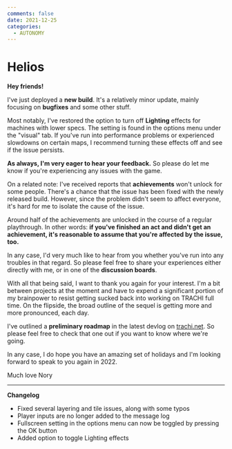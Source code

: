 ```yaml
---
comments: false
date: 2021-12-25
categories:
  - AUTONOMY
---
```


# Helios

**Hey friends!**

I've just deployed a **new build**.
It's a relatively minor update, mainly focusing on **bugfixes** and some other stuff.

Most notably, I've restored the option to turn off **Lighting** effects for machines with lower specs.
The setting is found in the options menu under the "visual" tab. If you've run into performance problems or experienced slowdowns on certain maps, I recommend turning these effects off and see if the issue persists.

**As always, I'm very eager to hear your feedback.** So please do let me know if you're experiencing any issues with the game.

On a related note: I've received reports that **achievements** won't unlock for some people. There's a chance that the issue has been fixed with the newly released build. However, since the problem didn't seem to affect everyone, it's hard for me to isolate the cause of the issue.

Around half of the achievements are unlocked in the course of a regular playthrough. 
In other words: **if you've finished an act and didn't get an achievement, it's reasonable to assume that you're affected by the issue, too.**

In any case, I'd very much like to hear from you whether you've run into any troubles in that regard. So please feel free to share your experiences either directly with me, or in one of the **discussion boards**.

With all that being said, I want to thank you again for your interest.
I'm a bit between projects at the moment and have to expend a significant portion of my brainpower to resist getting sucked back into working on TRACHI full time. On the flipside, the broad outline of the sequel is getting more and more pronounced, each day.

I've outlined a **preliminary roadmap** in the latest devlog on [trachi.net](trachi.net).
So please feel free to check that one out if you want to know where we're going.

In any case, I do hope you have an amazing set of holidays and I'm looking forward to speak to you again in 2022.

Much love
Nory

--------------------

**Changelog**

- Fixed several layering and tile issues, along with some typos
- Player inputs are no longer added to the message log
- Fullscreen setting in the options menu can now be toggled by pressing the OK button
- Added option to toggle Lighting effects
